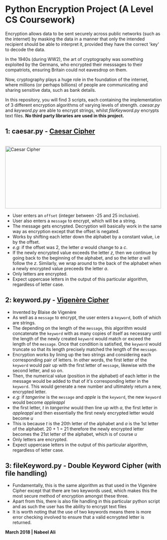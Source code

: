 # Python Encryption Project (A Level CS Coursework)
Encryption allows data to be sent securely across public networks (such as the internet) by masking the data in a manner that only the intended recipient should be able to interpret it, provided they have the correct 'key' to decode the data.

In the 1940s (during WW2), the art of cryptography was something exploited by the Germans, who encrypted their messsages to their compatriots, ensuring Britain could not eavesdrop on them.

Now, cryptography plays a huge role in the foundation of the internet, where millions (or perhaps billions) of people are communicating and sharing sensitive data, such as bank details.

In this repository, you will find 3 scripts, each containing the implementation of 3 different encryption algorithms of varying levels of strength. *caesar.py* and *keyword.py* are able to encrypt strings, whilst *fileKeyword.py* encrypts text files. **No third party libraries are used in this project.**

1: caesar.py - [Caesar Cipher](https://en.wikipedia.org/wiki/Caesar_cipher)
-
<br><img src = "https://upload.wikimedia.org/wikipedia/commons/thumb/4/4a/Caesar_cipher_left_shift_of_3.svg/1200px-Caesar_cipher_left_shift_of_3.svg.png" alt = "Caesar Cipher" style="margin:auto" width = "500px" height = "200px"><br>

- User enters an `offset` (integer between -25 and 25 inclusive).
- User also enters a `message` to encrypt, which will be a string.
- The message gets encrypted. Decryption will basically work in the same way as encryption except that the offset is negated.
- Works by shifting each letter down the alphabet by a constant value, i.e by the offset.
- *e.g*: if the offset was 2, the letter *a* would change to a *c*.
- If the newly encrypted value exceeds the letter *z*, then we continue by going back to the beginning of the alphabet, and so the letter *a* will follow the *z*. Similarly, we wrap around to the back of the alphabet when a newly encrypted value preceeds the letter *a*.
- Only letters are encrypted.
- Expect uppercase letters in the output of this particular algorithm, regardless of letter case.

2: keyword.py - [Vigenère Cipher](https://en.wikipedia.org/wiki/Vigen%C3%A8re_cipher)
-

- Invented by Blaise de Vigenère
- As well as a `message` to encrypt, the user enters a `keyword`, both of which are strings.
- The depending on the length of the `message`, this algorithm would concatenate the `keyword` with as many copies of itself as necessary until the length of the newly created `keyword` would match or exceed the length of the `message`. Once that condition is satisfied, the `keyword` would truncate so that its length precisely matched the length of the `message`.
- Encryption works by lining up the two strings and considering each corresponding pair of letters. In other words, the first letter of the `keyword` would pair up with the first letter of `message`, likewise with the second letter, and so on.
- Then, the numerical value (position in the alphabet) of each letter in the message would be added to that of it's corresponding letter in the `keyword`. This would generate a new number and ultimately return a new, encrypted letter.
- *e.g*: if *tangerine* is the `message` and *apple* is the `keyword`, the new `keyword` would become *appleappl*
- the first letter, *t* in *tangerine* would then line up with *a*, the first letter in *appleappl* and then essentially the first newly encrypted letter would become *u*
- This is because *t* is the 20th letter of the alphabet and *a* is the 1st letter of the alphabet. 20 + 1 = 21 therefore the newly encrypted letter becomes the 21st letter of the alphabet, which is of course *u* 
- Only letters are encrypted.
- Expect uppercase letters in the output of this particular algorithm, regardless of letter case.

3: fileKeyword.py - Double Keyword Cipher (with file handling)
-
- Fundamentally, this is the same algorithm as that used in the Vigenère Cipher except that there are two keywords used, which makes this the most secure method of encryption amongst these three.
- Apart from this, there is also file handling in this particular python script and as such the user has the ability to encrypt text files
- It is worth noting that the use of two keywords means there is more error checking involved to ensure that a valid ecnrypted letter is returned.


**March 2018 | Nabeel Ali**


